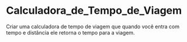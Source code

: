 # Calculadora_de_Tempo_de_Viagem
Criar uma calculadora de tempo de viagem que quando você entra com tempo e distância ele retorna o tempo para a viagem.

